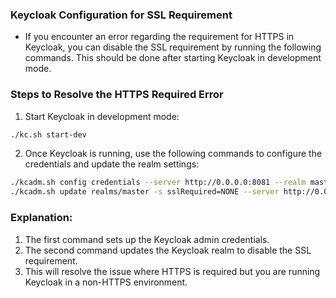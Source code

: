 ### Keycloak Configuration for SSL Requirement
* If you encounter an error regarding the requirement for HTTPS in Keycloak, you can disable the SSL requirement by running the following commands. This should be done after starting Keycloak in development mode.

### Steps to Resolve the HTTPS Required Error
1. Start Keycloak in development mode:
```bash
./kc.sh start-dev
```
2. Once Keycloak is running, use the following commands to configure the credentials and update the realm settings:
```bash
./kcadm.sh config credentials --server http://0.0.0.0:8081 --realm master --user temp-admin
./kcadm.sh update realms/master -s sslRequired=NONE --server http://0.0.0.0:8081
```

### Explanation:
1. The first command sets up the Keycloak admin credentials.
2. The second command updates the Keycloak realm to disable the SSL requirement.
3. This will resolve the issue where HTTPS is required but you are running Keycloak in a non-HTTPS environment.